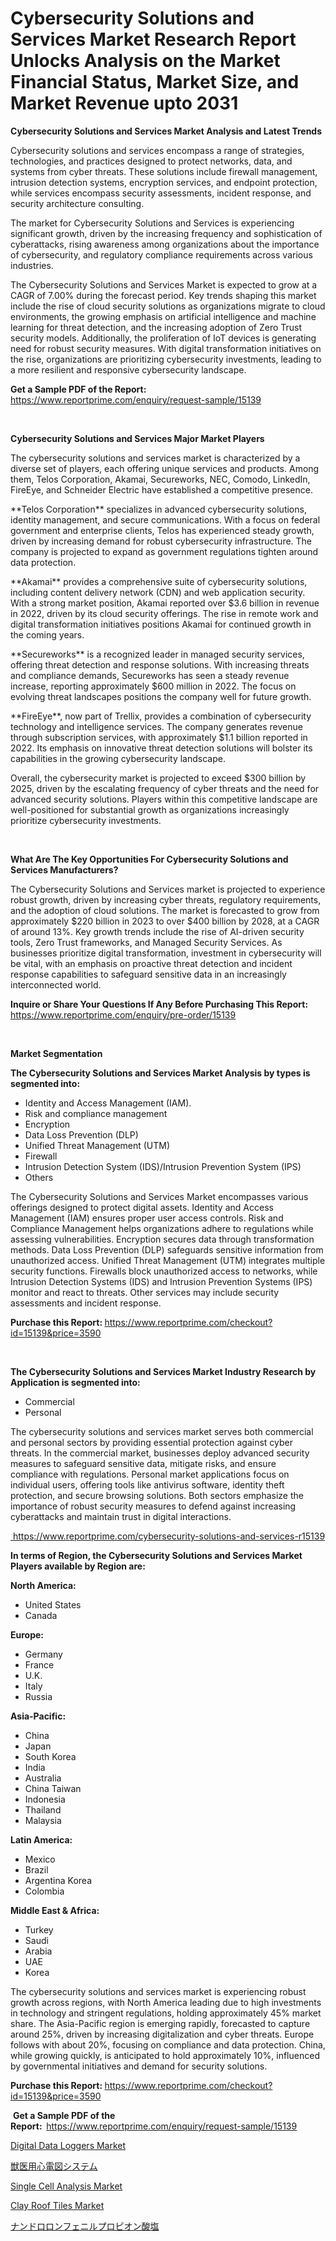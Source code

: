 <p><h1>Cybersecurity Solutions and Services Market Research Report Unlocks Analysis on the Market Financial Status, Market Size, and Market Revenue upto 2031</h1></p><p><strong>Cybersecurity Solutions and Services Market Analysis and Latest Trends</strong></p>
<p><p>Cybersecurity solutions and services encompass a range of strategies, technologies, and practices designed to protect networks, data, and systems from cyber threats. These solutions include firewall management, intrusion detection systems, encryption services, and endpoint protection, while services encompass security assessments, incident response, and security architecture consulting.</p><p>The market for Cybersecurity Solutions and Services is experiencing significant growth, driven by the increasing frequency and sophistication of cyberattacks, rising awareness among organizations about the importance of cybersecurity, and regulatory compliance requirements across various industries. </p><p>The Cybersecurity Solutions and Services Market is expected to grow at a CAGR of 7.00% during the forecast period. Key trends shaping this market include the rise of cloud security solutions as organizations migrate to cloud environments, the growing emphasis on artificial intelligence and machine learning for threat detection, and the increasing adoption of Zero Trust security models. Additionally, the proliferation of IoT devices is generating need for robust security measures. With digital transformation initiatives on the rise, organizations are prioritizing cybersecurity investments, leading to a more resilient and responsive cybersecurity landscape.</p></p>
<p><strong>Get a Sample PDF of the Report:&nbsp;</strong> <a href="https://www.reportprime.com/enquiry/request-sample/15139">https://www.reportprime.com/enquiry/request-sample/15139</a></p>
<p>&nbsp;</p>
<p><strong>Cybersecurity Solutions and Services Major Market Players</strong></p>
<p><p>The cybersecurity solutions and services market is characterized by a diverse set of players, each offering unique services and products. Among them, Telos Corporation, Akamai, Secureworks, NEC, Comodo, LinkedIn, FireEye, and Schneider Electric have established a competitive presence.</p><p>**Telos Corporation** specializes in advanced cybersecurity solutions, identity management, and secure communications. With a focus on federal government and enterprise clients, Telos has experienced steady growth, driven by increasing demand for robust cybersecurity infrastructure. The company is projected to expand as government regulations tighten around data protection.</p><p>**Akamai** provides a comprehensive suite of cybersecurity solutions, including content delivery network (CDN) and web application security. With a strong market position, Akamai reported over $3.6 billion in revenue in 2022, driven by its cloud security offerings. The rise in remote work and digital transformation initiatives positions Akamai for continued growth in the coming years.</p><p>**Secureworks** is a recognized leader in managed security services, offering threat detection and response solutions. With increasing threats and compliance demands, Secureworks has seen a steady revenue increase, reporting approximately $600 million in 2022. The focus on evolving threat landscapes positions the company well for future growth.</p><p>**FireEye**, now part of Trellix, provides a combination of cybersecurity technology and intelligence services. The company generates revenue through subscription services, with approximately $1.1 billion reported in 2022. Its emphasis on innovative threat detection solutions will bolster its capabilities in the growing cybersecurity landscape.</p><p>Overall, the cybersecurity market is projected to exceed $300 billion by 2025, driven by the escalating frequency of cyber threats and the need for advanced security solutions. Players within this competitive landscape are well-positioned for substantial growth as organizations increasingly prioritize cybersecurity investments.</p></p>
<p>&nbsp;</p>
<p><strong>What Are The Key Opportunities For Cybersecurity Solutions and Services Manufacturers?</strong></p>
<p><p>The Cybersecurity Solutions and Services market is projected to experience robust growth, driven by increasing cyber threats, regulatory requirements, and the adoption of cloud solutions. The market is forecasted to grow from approximately $220 billion in 2023 to over $400 billion by 2028, at a CAGR of around 13%. Key growth trends include the rise of AI-driven security tools, Zero Trust frameworks, and Managed Security Services. As businesses prioritize digital transformation, investment in cybersecurity will be vital, with an emphasis on proactive threat detection and incident response capabilities to safeguard sensitive data in an increasingly interconnected world.</p></p>
<p><strong>Inquire or Share Your Questions If Any Before Purchasing This Report:</strong> <a href="https://www.reportprime.com/enquiry/pre-order/15139">https://www.reportprime.com/enquiry/pre-order/15139</a></p>
<p>&nbsp;</p>
<p><strong>Market Segmentation</strong></p>
<p><strong>The Cybersecurity Solutions and Services Market Analysis by types is segmented into:</strong></p>
<p><ul><li>Identity and Access Management (IAM).</li><li>Risk and compliance management</li><li>Encryption</li><li>Data Loss Prevention (DLP)</li><li>Unified Threat Management (UTM)</li><li>Firewall</li><li>Intrusion Detection System (IDS)/Intrusion Prevention System (IPS)</li><li>Others</li></ul></p>
<p><p>The Cybersecurity Solutions and Services Market encompasses various offerings designed to protect digital assets. Identity and Access Management (IAM) ensures proper user access controls. Risk and Compliance Management helps organizations adhere to regulations while assessing vulnerabilities. Encryption secures data through transformation methods. Data Loss Prevention (DLP) safeguards sensitive information from unauthorized access. Unified Threat Management (UTM) integrates multiple security functions. Firewalls block unauthorized access to networks, while Intrusion Detection Systems (IDS) and Intrusion Prevention Systems (IPS) monitor and react to threats. Other services may include security assessments and incident response.</p></p>
<p><strong>Purchase this Report:&nbsp;</strong><a href="https://www.reportprime.com/checkout?id=15139&price=3590">https://www.reportprime.com/checkout?id=15139&price=3590</a></p>
<p>&nbsp;</p>
<p><strong>The Cybersecurity Solutions and Services Market Industry Research by Application is segmented into:</strong></p>
<p><ul><li>Commercial</li><li>Personal</li></ul></p>
<p><p>The cybersecurity solutions and services market serves both commercial and personal sectors by providing essential protection against cyber threats. In the commercial market, businesses deploy advanced security measures to safeguard sensitive data, mitigate risks, and ensure compliance with regulations. Personal market applications focus on individual users, offering tools like antivirus software, identity theft protection, and secure browsing solutions. Both sectors emphasize the importance of robust security measures to defend against increasing cyberattacks and maintain trust in digital interactions.</p></p>
<p><a href="https://www.reportprime.com/cybersecurity-solutions-and-services-r15139">&nbsp;https://www.reportprime.com/cybersecurity-solutions-and-services-r15139</a></p>
<p><strong>In terms of Region, the Cybersecurity Solutions and Services Market Players available by Region are:</strong></p>
<p>
    <p> <strong> North America: </strong>
        <ul>
            <li>United States</li>
            <li>Canada</li>
        </ul>
        </p> 
    <p> <strong> Europe: </strong>
        <ul>
            <li>Germany</li>
            <li>France</li>
            <li>U.K.</li>
            <li>Italy</li>
            <li>Russia</li>
        </ul>
        </p> 
    <p> <strong> Asia-Pacific: </strong>
        <ul>
            <li>China</li>
            <li>Japan</li>
            <li>South Korea</li>
            <li>India</li>
            <li>Australia</li>
            <li>China Taiwan</li>
            <li>Indonesia</li>
            <li>Thailand</li>
            <li>Malaysia</li>
        </ul>
        </p> 
    <p> <strong> Latin America: </strong>
        <ul>
            <li>Mexico</li>
            <li>Brazil</li>
            <li>Argentina Korea</li>
            <li>Colombia</li>
        </ul>
        </p> 
    <p> <strong> Middle East & Africa: </strong>
        <ul>
            <li>Turkey</li>
            <li>Saudi</li>
            <li>Arabia</li>
            <li>UAE</li>
            <li>Korea</li>
        </ul>
    </p>
    </p>
<p><p>The cybersecurity solutions and services market is experiencing robust growth across regions, with North America leading due to high investments in technology and stringent regulations, holding approximately 45% market share. The Asia-Pacific region is emerging rapidly, forecasted to capture around 25%, driven by increasing digitalization and cyber threats. Europe follows with about 20%, focusing on compliance and data protection. China, while growing quickly, is anticipated to hold approximately 10%, influenced by governmental initiatives and demand for security solutions.</p></p>
<p><strong>Purchase this Report: </strong><a href="https://www.reportprime.com/checkout?id=15139&price=3590">https://www.reportprime.com/checkout?id=15139&price=3590</a></p>
<p>&nbsp;<strong>Get a Sample PDF of the Report:&nbsp;&nbsp;</strong><a href="https://www.reportprime.com/enquiry/request-sample/15139">https://www.reportprime.com/enquiry/request-sample/15139</a></p>
<p><strong></strong></p>
<p><p><a href="https://medium.com/@ivethfonsecal571/the-growth-of-the-digital-data-loggers-market-has-been-significant-driven-by-various-critical-eee5c57cb52d">Digital Data Loggers Market</a></p><p><a href="https://medium.com/@levihamilton5801940/veterinary-ecg-systems-market-%E3%81%AE%E3%82%B0%E3%83%AD%E3%83%BC%E3%83%90%E3%83%AB%E5%B8%82%E5%A0%B4%E6%A6%82%E8%A6%81%E3%81%AF-%E4%B8%96%E7%95%8C%E3%81%8A%E3%82%88%E3%81%B3%E4%B8%BB%E8%A6%81%E5%B8%82%E5%A0%B4%E3%81%AB%E3%81%8A%E3%81%91%E3%82%8B%E6%A5%AD%E7%95%8C%E3%81%AB%E5%BD%B1%E9%9F%BF%E3%82%92%E4%B8%8E%E3%81%88%E3%82%8B%E4%B8%BB%E8%A6%81%E3%81%AA%E3%83%88%E3%83%AC%E3%83%B3%E3%83%89%E3%81%AB%E3%81%A4%E3%81%84%E3%81%A6-%E7%8B%AC%E8%87%AA%E3%81%AE%E8%A6%96%E7%82%B9%E3%82%92%E6%8F%90%E4%BE%9B%E3%81%97%E3%81%BE%E3%81%99-8f24029ca7fe?postPublishedType=initial">獣医用心電図システム</a></p><p><a href="https://www.linkedin.com/pulse/single-cell-analysis-market-global-trends-forecast-2024-2031-tbclf?trackingId=MfCTBewHTq2DIr9Q1B8qig%3D%3D">Single Cell Analysis Market</a></p><p><a href="https://www.linkedin.com/pulse/clay-roof-tiles-market-size-type-flat-tilecurved-tile-product-fuoqf?trackingId=giKcAP1qQB69H7hE2ae05g%3D%3D">Clay Roof Tiles Market</a></p><p><a href="https://medium.com/@kathleencrooks2003/nandrolone-phenylpropionate-market-%E3%81%AF-%E3%82%B3%E3%82%B9%E3%83%88%E7%AE%A1%E7%90%86%E3%81%A8%E5%8A%B9%E7%8E%87%E5%90%91%E4%B8%8A%E3%82%92%E5%84%AA%E5%85%88%E3%81%97%E3%81%BE%E3%81%99-%E3%81%95%E3%82%89%E3%81%AB-%E5%A0%B1%E5%91%8A%E6%9B%B8%E3%81%AF%E5%B8%82%E5%A0%B4%E3%81%AE%E9%9C%80%E8%A6%81%E9%9D%A2%E3%81%A8%E4%BE%9B%E7%B5%A6%E9%9D%A2%E3%81%AE%E4%B8%A1%E6%96%B9%E3%82%92%E3%82%AB%E3%83%90%E3%83%BC%E3%81%97%E3%81%A6%E3%81%84%E3%81%BE%E3%81%99-nandrolone-5e2b4d2e6e59">ナンドロロンフェニルプロピオン酸塩</a></p></p>